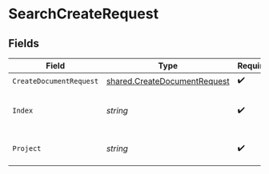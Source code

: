 # SearchCreateRequest


## Fields

| Field                                                                        | Type                                                                         | Required                                                                     | Description                                                                  |
| ---------------------------------------------------------------------------- | ---------------------------------------------------------------------------- | ---------------------------------------------------------------------------- | ---------------------------------------------------------------------------- |
| `CreateDocumentRequest`                                                      | [shared.CreateDocumentRequest](../../models/shared/createdocumentrequest.md) | :heavy_check_mark:                                                           | N/A                                                                          |
| `Index`                                                                      | *string*                                                                     | :heavy_check_mark:                                                           | index name where to create documents.                                        |
| `Project`                                                                    | *string*                                                                     | :heavy_check_mark:                                                           | Tigris project name.                                                         |